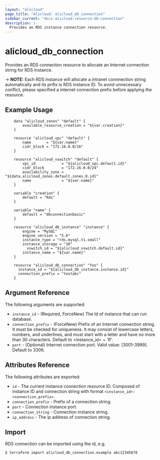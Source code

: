 ```yaml
---
layout: "alicloud"
page_title: "Alicloud: alicloud_db_connection"
sidebar_current: "docs-alicloud-resource-db-connection"
description: |-
  Provides an RDS instance connection resource.
---
```


# alicloud\_db\_connection

Provides an RDS connection resource to allocate an Internet connection string for RDS instance.

-> **NOTE:** Each RDS instance will allocate a intranet connnection string automatically and its prifix is RDS instance ID.
 To avoid unnecessary conflict, please specified a internet connection prefix before applying the resource.

## Example Usage

```
    data "alicloud_zones" "default" {
        available_resource_creation = "${var.creation}"
    }

    resource "alicloud_vpc" "default" {
        name       = "${var.name}"
        cidr_block = "172.16.0.0/16"
    }

    resource "alicloud_vswitch" "default" {
        vpc_id            = "${alicloud_vpc.default.id}"
        cidr_block        = "172.16.0.0/24"
        availability_zone = "${data.alicloud_zones.default.zones.0.id}"
        name              = "${var.name}"
    }
    
    variable "creation" {
		default = "Rds"
	}

	variable "name" {
		default = "dbconnectionbasic"
	}

	resource "alicloud_db_instance" "instance" {
		engine = "MySQL"
		engine_version = "5.6"
		instance_type = "rds.mysql.t1.small"
		instance_storage = "10"
		  vswitch_id = "${alicloud_vswitch.default.id}"
		instance_name = "${var.name}"
	}

	resource "alicloud_db_connection" "foo" {
	  instance_id = "${alicloud_db_instance.instance.id}"
	  connection_prefix = "testabc"
	}
```

## Argument Reference

The following arguments are supported:

* `instance_id` - (Required, ForceNew) The Id of instance that can run database.
* `connection_prefix` - (ForceNew) Prefix of an Internet connection string. It must be checked for uniqueness. It may consist of lowercase letters, numbers, and underlines, and must start with a letter and have no more than 30 characters. Default to <instance_id> + 'tf'.
* `port` - (Optional) Internet connection port. Valid value: [3001-3999]. Default to 3306.

## Attributes Reference

The following attributes are exported:

* `id` - The current instance connection resource ID. Composed of instance ID and connection string with format `<instance_id>:<connection_prefix>`.
* `connection_prefix` - Prefix of a connection string.
* `port` - Connection instance port.
* `connection_string` - Connection instance string.
* `ip_address` - The ip address of connection string.

## Import

RDS connection can be imported using the id, e.g.

```
$ terraform import alicloud_db_connection.example abc12345678
```